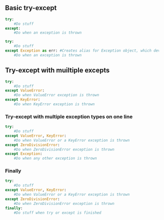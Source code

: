 ## Basic try-except
```python
try:
    #Do stuff
except:
    #Do when an exception is thrown
```

```python
try:
    #Do stuff
except Exception as err: #Creates alias for Exception object, which dev can do stuff with
    #Do when an exception is thrown
```
## Try-except with muiltiple excepts
```python
try:
    #Do stuff
except ValueError:
    #Do when ValueError exception is thrown
except KeyError:
    #Do when KeyError exception is thrown
```

### Try-except with multiple exception types on one line
```python
try:
    #Do stuff
except ValueError, KeyError:
    #Do when ValueError or a KeyError exception is thrown
except ZeroDivisionError:
    #Do when ZeroDivisionError exception is thrown
except Exception:
    #Do when any other exception is thrown
```


### Finally
```python
try:
    #Do stuff
except ValueError, KeyError:
    #Do when ValueError or a KeyError exception is thrown
except ZeroDivisionError:
    #Do when ZeroDivisionError exception is thrown
finally:
    #Do stuff when try or except is finished
```